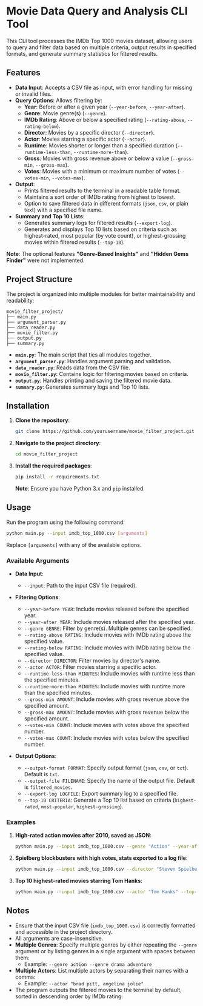 
# Movie Data Query and Analysis CLI Tool

This CLI tool processes the IMDb Top 1000 movies dataset, allowing users to query and filter data based on multiple criteria, output results in specified formats, and generate summary statistics for filtered results.

## Features

- **Data Input**: Accepts a CSV file as input, with error handling for missing or invalid files.
- **Query Options**: Allows filtering by:
  - **Year**: Before or after a given year (`--year-before`, `--year-after`).
  - **Genre**: Movie genre(s) (`--genre`).
  - **IMDb Rating**: Above or below a specified rating (`--rating-above`, `--rating-below`).
  - **Director**: Movies by a specific director (`--director`).
  - **Actor**: Movies starring a specific actor (`--actor`).
  - **Runtime**: Movies shorter or longer than a specified duration (`--runtime-less-than`, `--runtime-more-than`).
  - **Gross**: Movies with gross revenue above or below a value (`--gross-min`, `--gross-max`).
  - **Votes**: Movies with a minimum or maximum number of votes (`--votes-min`, `--votes-max`).
- **Output**:
  - Prints filtered results to the terminal in a readable table format.
  - Maintains a sort order of IMDb rating from highest to lowest.
  - Option to save filtered data in different formats (`json`, `csv`, or plain text) with a specified file name.
- **Summary and Top 10 Lists**:
  - Generates summary logs for filtered results (`--export-log`).
  - Generates and displays Top 10 lists based on criteria such as highest-rated, most popular (by vote count), or highest-grossing movies within filtered results (`--top-10`).

**Note**: The optional features **"Genre-Based Insights"** and **"Hidden Gems Finder"** were not implemented.

## Project Structure

The project is organized into multiple modules for better maintainability and readability:

```
movie_filter_project/
├── main.py
├── argument_parser.py
├── data_reader.py
├── movie_filter.py
├── output.py
├── summary.py
```

- **`main.py`**: The main script that ties all modules together.
- **`argument_parser.py`**: Handles argument parsing and validation.
- **`data_reader.py`**: Reads data from the CSV file.
- **`movie_filter.py`**: Contains logic for filtering movies based on criteria.
- **`output.py`**: Handles printing and saving the filtered movie data.
- **`summary.py`**: Generates summary logs and Top 10 lists.

## Installation

1. **Clone the repository**:

   ```bash
   git clone https://github.com/yourusername/movie_filter_project.git
   ```

2. **Navigate to the project directory**:

   ```bash
   cd movie_filter_project
   ```

3. **Install the required packages**:

   ```bash
   pip install -r requirements.txt
   ```

   **Note**: Ensure you have Python 3.x and `pip` installed.

## Usage

Run the program using the following command:

```bash
python main.py --input imdb_top_1000.csv [arguments]
```

Replace `[arguments]` with any of the available options.

### Available Arguments

- **Data Input**:
  - `--input`: Path to the input CSV file (required).

- **Filtering Options**:
  - `--year-before YEAR`: Include movies released before the specified year.
  - `--year-after YEAR`: Include movies released after the specified year.
  - `--genre GENRE`: Filter by genre(s). Multiple genres can be specified.
  - `--rating-above RATING`: Include movies with IMDb rating above the specified value.
  - `--rating-below RATING`: Include movies with IMDb rating below the specified value.
  - `--director DIRECTOR`: Filter movies by director's name.
  - `--actor ACTOR`: Filter movies starring a specific actor.
  - `--runtime-less-than MINUTES`: Include movies with runtime less than the specified minutes.
  - `--runtime-more-than MINUTES`: Include movies with runtime more than the specified minutes.
  - `--gross-min AMOUNT`: Include movies with gross revenue above the specified amount.
  - `--gross-max AMOUNT`: Include movies with gross revenue below the specified amount.
  - `--votes-min COUNT`: Include movies with votes above the specified number.
  - `--votes-max COUNT`: Include movies with votes below the specified number.

- **Output Options**:
  - `--output-format FORMAT`: Specify output format (`json`, `csv`, or `txt`). Default is `txt`.
  - `--output-file FILENAME`: Specify the name of the output file. Default is `filtered_movies`.
  - `--export-log LOGFILE`: Export summary log to a specified file.
  - `--top-10 CRITERIA`: Generate a Top 10 list based on criteria (`highest-rated`, `most-popular`, `highest-grossing`).

### Examples

1. **High-rated action movies after 2010, saved as JSON**:

   ```bash
   python main.py --input imdb_top_1000.csv --genre "Action" --year-after 2010 --rating-above 8 --output-format json --output-file top_action_movies.json
   ```

2. **Spielberg blockbusters with high votes, stats exported to a log file**:

   ```bash
   python main.py --input imdb_top_1000.csv --director "Steven Spielberg" --gross-min 50000000 --votes-min 200000 --output-format csv --output-file spielberg_blockbusters.csv --export-log movie_summary_log.txt
   ```

3. **Top 10 highest-rated movies starring Tom Hanks**:

   ```bash
   python main.py --input imdb_top_1000.csv --actor "Tom Hanks" --top-10 highest-rated
   ```

## Notes

- Ensure that the input CSV file (`imdb_top_1000.csv`) is correctly formatted and accessible in the project directory.
- All arguments are case-insensitive.
- **Multiple Genres**: Specify multiple genres by either repeating the `--genre` argument or by listing genres in a single argument with spaces between them:
  - Example: `--genre action --genre drama adventure`
- **Multiple Actors**: List multiple actors by separating their names with a comma:
  - Example: `--actor "brad pitt, angelina jolie"`
- The program outputs the filtered movies to the terminal by default, sorted in descending order by IMDb rating.


